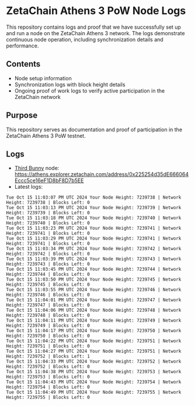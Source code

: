 # ZetaChain Athens 3 PoW Node Logs
This repository contains logs and proof that we have successfully set up and run a node on the ZetaChain Athens 3 network. The logs demonstrate continuous node operation, including synchronization details and performance.

## Contents
- Node setup information
- Synchronization logs with block height details
- Ongoing proof of work logs to verify active participation in the ZetaChain network

## Purpose
This repository serves as documentation and proof of participation in the ZetaChain Athens 3 PoW testnet.

## Logs

- [Third Bunny](https://thirdbunny.xyz/) node: https://athens.explorer.zetachain.com/address/0x225254d35dE666064Eccc5ce16eF1D8bF8D7b5EE
- Latest logs:
```
Tue Oct 15 11:03:07 PM UTC 2024 Your Node Height: 7239738 | Network Height: 7239738 | Blocks Left: 0
Tue Oct 15 11:03:13 PM UTC 2024 Your Node Height: 7239739 | Network Height: 7239739 | Blocks Left: 0
Tue Oct 15 11:03:18 PM UTC 2024 Your Node Height: 7239740 | Network Height: 7239740 | Blocks Left: 0
Tue Oct 15 11:03:23 PM UTC 2024 Your Node Height: 7239741 | Network Height: 7239741 | Blocks Left: 0
Tue Oct 15 11:03:29 PM UTC 2024 Your Node Height: 7239741 | Network Height: 7239741 | Blocks Left: 0
Tue Oct 15 11:03:34 PM UTC 2024 Your Node Height: 7239742 | Network Height: 7239742 | Blocks Left: 0
Tue Oct 15 11:03:39 PM UTC 2024 Your Node Height: 7239743 | Network Height: 7239743 | Blocks Left: 0
Tue Oct 15 11:03:45 PM UTC 2024 Your Node Height: 7239744 | Network Height: 7239744 | Blocks Left: 0
Tue Oct 15 11:03:50 PM UTC 2024 Your Node Height: 7239745 | Network Height: 7239745 | Blocks Left: 0
Tue Oct 15 11:03:55 PM UTC 2024 Your Node Height: 7239746 | Network Height: 7239746 | Blocks Left: 0
Tue Oct 15 11:04:01 PM UTC 2024 Your Node Height: 7239747 | Network Height: 7239747 | Blocks Left: 0
Tue Oct 15 11:04:06 PM UTC 2024 Your Node Height: 7239748 | Network Height: 7239748 | Blocks Left: 0
Tue Oct 15 11:04:11 PM UTC 2024 Your Node Height: 7239749 | Network Height: 7239749 | Blocks Left: 0
Tue Oct 15 11:04:17 PM UTC 2024 Your Node Height: 7239750 | Network Height: 7239750 | Blocks Left: 0
Tue Oct 15 11:04:22 PM UTC 2024 Your Node Height: 7239751 | Network Height: 7239751 | Blocks Left: 0
Tue Oct 15 11:04:27 PM UTC 2024 Your Node Height: 7239751 | Network Height: 7239752 | Blocks Left: 1
Tue Oct 15 11:04:33 PM UTC 2024 Your Node Height: 7239752 | Network Height: 7239752 | Blocks Left: 0
Tue Oct 15 11:04:38 PM UTC 2024 Your Node Height: 7239753 | Network Height: 7239753 | Blocks Left: 0
Tue Oct 15 11:04:43 PM UTC 2024 Your Node Height: 7239754 | Network Height: 7239754 | Blocks Left: 0
Tue Oct 15 11:04:49 PM UTC 2024 Your Node Height: 7239755 | Network Height: 7239755 | Blocks Left: 0
```
